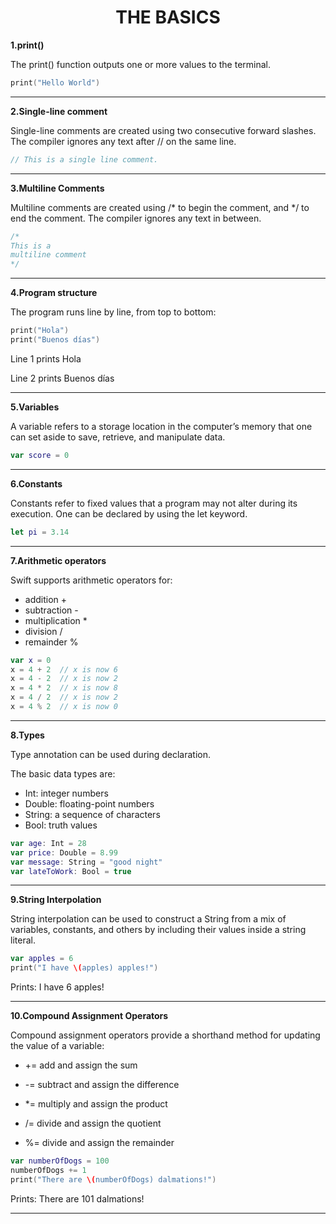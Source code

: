 <h1 align="center"> THE BASICS</h1>

**1.print()**

The print() function outputs one or more values to the terminal.

```swift
print("Hello World")
```

----------------------------------------------------------------
**2.Single-line comment**

Single-line comments are created using two consecutive forward slashes. The compiler ignores any text after // on the same line.
```swift
// This is a single line comment.
```
----------------------------------------------------------------
**3.Multiline Comments**

Multiline comments are created using /* to begin the comment, and */  to end the comment. The compiler ignores any text in between.
```swift
/*
This is a 
multiline comment
*/
```
----------------------------------------------------------------
**4.Program structure**

The program runs line by line, from top to bottom:
```swift
print("Hola")
print("Buenos días")
```
Line 1 prints Hola

Line 2 prints Buenos días

----------------------------------------------------------------
**5.Variables**

A variable refers to a storage location in the computer’s memory that one can set aside to save, retrieve, and manipulate data.
```swift
var score = 0
```
----------------------------------------------------------------
**6.Constants**

Constants refer to fixed values that a program may not alter during its execution. One can be declared by using the let keyword.
```swift
let pi = 3.14
```
----------------------------------------------------------------
**7.Arithmetic operators**

Swift supports arithmetic operators for:

* addition +
* subtraction -
* multiplication *
* division /
* remainder %
```swift
var x = 0
x = 4 + 2  // x is now 6
x = 4 - 2  // x is now 2
x = 4 * 2  // x is now 8
x = 4 / 2  // x is now 2
x = 4 % 2  // x is now 0
```
----------------------------------------------------------------
**8.Types**

Type annotation can be used during declaration.

The basic data types are:

* Int: integer numbers
* Double: floating-point numbers
* String: a sequence of characters
* Bool: truth values
```swift
var age: Int = 28
var price: Double = 8.99
var message: String = "good night"
var lateToWork: Bool = true
```
----------------------------------------------------------------
**9.String Interpolation**

String interpolation can be used to construct a String from a mix of variables, constants, and others by including their values inside a string literal.
```swift
var apples = 6
print("I have \(apples) apples!")
 ```
Prints: I have 6 apples!

----------------------------------------------------------------
**10.Compound Assignment Operators**

Compound assignment operators provide a shorthand method for updating the value of a variable:

* += add and assign the sum

* -= subtract and assign the difference

* *= multiply and assign the product

* /= divide and assign the quotient

* %= divide and assign the remainder
 ```swift
var numberOfDogs = 100
numberOfDogs += 1
print("There are \(numberOfDogs) dalmations!")
 ```

Prints: There are 101 dalmations!

----------------------------------------------------------------




























